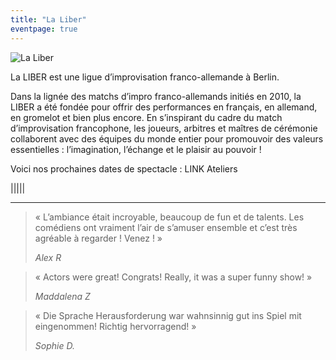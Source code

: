 ```yaml
---
title: "La Liber"
eventpage: true
---
```


<img src="images/home.webp" alt="La Liber">

La LIBER est une ligue d’improvisation franco-allemande à Berlin.

Dans la lignée des matchs d’impro franco-allemands initiés en 2010, la LIBER a été fondée pour offrir des performances en français, en allemand, en gromelot et bien plus encore. En s’inspirant du cadre du match d’improvisation francophone, les joueurs, arbitres et maîtres de cérémonie collaborent avec des équipes du monde entier pour promouvoir des valeurs essentielles : l’imagination, l’échange et le plaisir au pouvoir !

Voici nos prochaines dates de spectacle : LINK Ateliers

|||||

---

>  « L’ambiance était incroyable, beaucoup de fun et de talents. Les comédiens ont vraiment l’air de s’amuser ensemble et c’est très agréable à regarder ! Venez ! »
> 
> *Alex R*

>  « Actors were great! Congrats! Really, it was a super funny show! »
> 
> *Maddalena Z*

> « Die Sprache Herausforderung war wahnsinnig gut ins Spiel mit eingenommen! Richtig hervorragend! »
>
> *Sophie D.*
